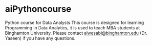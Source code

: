 # aiPythoncourse
Python course for Data Analysts
This course is designed for learning Programming in Data Analytics, it is used to teach MBA students at Binghamton University.
Please contact alwesabi@binghamton.edu (Dr. Yaseen) if you have any questions. 
